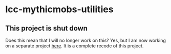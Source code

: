 # lcc-mythicmobs-utilities

## This project is shut down

Does this mean that I will no longer work on this? Yes, but I am now working on a separate project [here](https://github.com/0tickpulse/lcc-utils). It is a complete recode of this project.
